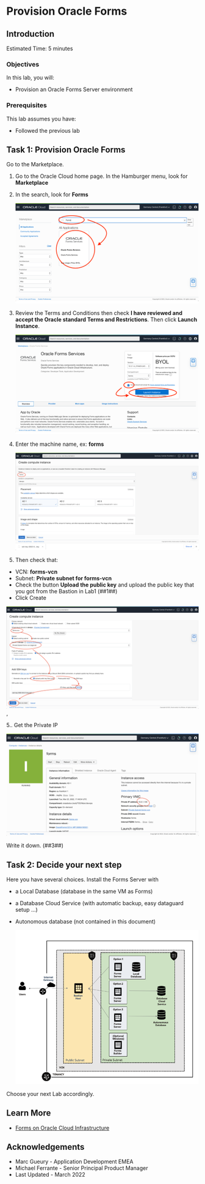 # Provision Oracle Forms 

## Introduction

Estimated Time: 5 minutes

### Objectives

In this lab, you will:
* Provision an Oracle Forms Server environment

### Prerequisites 

This lab assumes you have:
* Followed the previous lab

## Task 1: Provision Oracle Forms

Go to the Marketplace. 

1. Go to the Oracle Cloud home page. In the Hamburger menu, look for **Marketplace**
2. In the search, look for **Forms**

   ![Marketplace Search](./images/forms-marketplace-search.png)

3. Review the Terms and Conditions then check **I have reviewed and accept the Oracle standard Terms and Restrictions**.  Then click **Launch Instance**.

   ![Marketplace](./images/forms-marketplace.png)

4. Enter the machine name, ex: **forms**

   ![Instance Name](./images/forms-instance-name.png)

5. Then check that:
- VCN: **forms-vcn**
- Subnet: **Private subnet for forms-vcn**
- Check the button **Upload the public key** and upload the public key that you got from the Bastion in Lab1 (##1##)
- Click Create

![Instance Network](./images/forms-instance-network.png), 

5.. Get the Private IP

   ![Instance Private IP](./images/forms-instance-private-ip.png)

Write it down. (##3##)

## Task 2: Decide your next step

Here you have several choices. Install the Forms Server with
- a Local Database (database in the same VM as Forms)
- a Database Cloud Service (with automatic backup, easy dataguard setup ...)
- Autonomous database (not contained in this document)

  ![architecture](../introduction/images/forms-architecture.png)

Choose your next Lab accordingly.

## Learn More

* [Forms on Oracle Cloud Infrastructure](https://docs.oracle.com/en/middleware/developer-tools/forms/12.2.1.4/forms-oci/index.html)

## Acknowledgements
* Marc Gueury - Application Development EMEA
* Michael Ferrante - Senior Principal Product Manager
* Last Updated - March 2022
